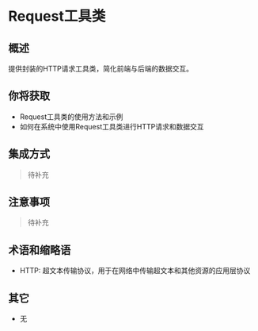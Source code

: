 # Request工具类

## 概述

提供封装的HTTP请求工具类，简化前端与后端的数据交互。

## 你将获取

- Request工具类的使用方法和示例
- 如何在系统中使用Request工具类进行HTTP请求和数据交互


## 集成方式

> 待补充

## 注意事项

> 待补充

## 术语和缩略语

- HTTP: 超文本传输协议，用于在网络中传输超文本和其他资源的应用层协议

## 其它

- 无
